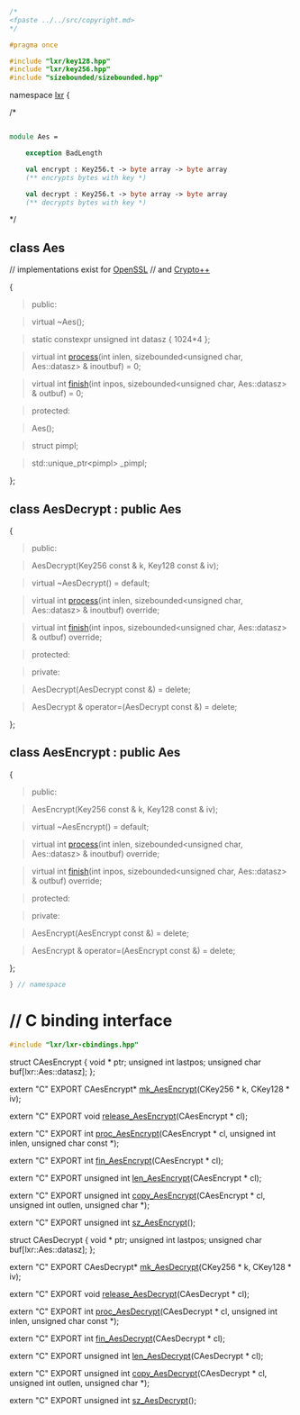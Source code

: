 ```cpp

/*
<fpaste ../../src/copyright.md>
*/

#pragma once

#include "lxr/key128.hpp"
#include "lxr/key256.hpp"
#include "sizebounded/sizebounded.hpp"

````

namespace [lxr](namespace.list) {

/*

```fsharp

module Aes =

    exception BadLength

    val encrypt : Key256.t -> byte array -> byte array
    (** encrypts bytes with key *)

    val decrypt : Key256.t -> byte array -> byte array
    (** decrypts bytes with key *)
```

*/

## class Aes

// implementations exist for [OpenSSL](aes_openssl.cpp.md)
// and [Crypto++](aes_cryptopp.cpp.md)

{

>public:

>virtual ~Aes();

>static constexpr unsigned int datasz { 1024*4 };

>virtual int [process](aes_functions.cpp.md)(int inlen, sizebounded&lt;unsigned char, Aes::datasz&gt; & inoutbuf) = 0;

>virtual int [finish](aes_functions.cpp.md)(int inpos, sizebounded&lt;unsigned char, Aes::datasz&gt; & outbuf) = 0;

>protected:

>Aes();

>struct pimpl;

>std::unique_ptr&lt;pimpl&gt; _pimpl;

};

## class AesDecrypt : public Aes

{

>public:

>AesDecrypt(Key256 const & k, Key128 const & iv);

>virtual ~AesDecrypt() = default;

>virtual int [process](aes_functions.cpp.md)(int inlen, sizebounded&lt;unsigned char, Aes::datasz&gt; & inoutbuf) override;

>virtual int [finish](aes_functions.cpp.md)(int inpos, sizebounded&lt;unsigned char, Aes::datasz&gt; & outbuf) override;

>protected:

>private:

>AesDecrypt(AesDecrypt const &) = delete;

>AesDecrypt & operator=(AesDecrypt const &) = delete;

};

## class AesEncrypt : public Aes

{

>public:

>AesEncrypt(Key256 const & k, Key128 const & iv);

>virtual ~AesEncrypt() = default;

>virtual int [process](aes_functions.cpp.md)(int inlen, sizebounded&lt;unsigned char, Aes::datasz&gt; & inoutbuf) override;

>virtual int [finish](aes_functions.cpp.md)(int inpos, sizebounded&lt;unsigned char, Aes::datasz&gt; & outbuf) override;

>protected:

>private:

>AesEncrypt(AesEncrypt const &) = delete;

>AesEncrypt & operator=(AesEncrypt const &) = delete;

};


```cpp
} // namespace
```

# // C binding interface
```cpp
#include "lxr/lxr-cbindings.hpp"
```

struct CAesEncrypt {
   void * ptr;
   unsigned int lastpos;
   unsigned char buf[lxr::Aes::datasz];
};

extern "C" EXPORT
CAesEncrypt* [mk_AesEncrypt](aes_cbindings.cpp.md)(CKey256 * k, CKey128 * iv);

extern "C" EXPORT
void [release_AesEncrypt](aes_cbindings.cpp.md)(CAesEncrypt * cl);

extern "C" EXPORT
int [proc_AesEncrypt](aes_cbindings.cpp.md)(CAesEncrypt * cl, unsigned int inlen, unsigned char const *);

extern "C" EXPORT
int [fin_AesEncrypt](aes_cbindings.cpp.md)(CAesEncrypt * cl);

extern "C" EXPORT
unsigned int [len_AesEncrypt](aes_cbindings.cpp.md)(CAesEncrypt * cl);

extern "C" EXPORT
unsigned int [copy_AesEncrypt](aes_cbindings.cpp.md)(CAesEncrypt * cl, unsigned int outlen, unsigned char *);

extern "C" EXPORT
unsigned int [sz_AesEncrypt](aes_cbindings.cpp.md)();

struct CAesDecrypt {
   void * ptr;
   unsigned int lastpos;
   unsigned char buf[lxr::Aes::datasz];
};

extern "C" EXPORT
CAesDecrypt* [mk_AesDecrypt](aes_cbindings.cpp.md)(CKey256 * k, CKey128 * iv);

extern "C" EXPORT
void [release_AesDecrypt](aes_cbindings.cpp.md)(CAesDecrypt * cl);

extern "C" EXPORT
int [proc_AesDecrypt](aes_cbindings.cpp.md)(CAesDecrypt * cl, unsigned int inlen, unsigned char const *);

extern "C" EXPORT
int [fin_AesDecrypt](aes_cbindings.cpp.md)(CAesDecrypt * cl);

extern "C" EXPORT
unsigned int [len_AesDecrypt](aes_cbindings.cpp.md)(CAesDecrypt * cl);

extern "C" EXPORT
unsigned int [copy_AesDecrypt](aes_cbindings.cpp.md)(CAesDecrypt * cl, unsigned int outlen, unsigned char *);

extern "C" EXPORT
unsigned int [sz_AesDecrypt](aes_cbindings.cpp.md)();
